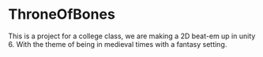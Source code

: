# ThroneOfBones
This is a project for a college class, we are making a 2D beat-em up in unity 6. With the theme of being in medieval times with a fantasy setting.
